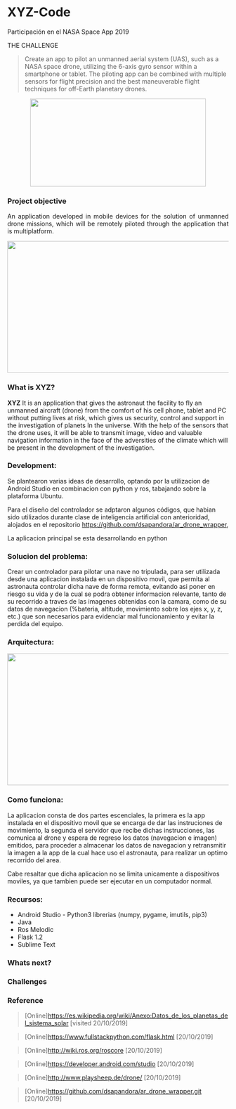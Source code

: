 # XYZ-Code
Participación en el NASA Space App 2019

THE CHALLENGE

> Create an app to pilot an unmanned aerial system (UAS), such as a NASA space drone, utilizing the 6-axis gyro sensor within a smartphone or tablet. The piloting app can be combined with multiple sensors for flight precision and the best maneuverable flight techniques for off-Earth planetary drones.

<p align="center">
  <img width="400" height="200" src="https://github.com/Nanita46/XYZ-Code/blob/master/xyz-icon-20.jpg">
</p>


### Project objective 

<p style="text-align: justify;">An application developed in mobile devices for the solution of unmanned drone missions, which will be remotely piloted through the application that is multiplatform.</p>

<p align="center">
  <img width="560" height="300" src="https://www.nasa.gov/sites/default/files/thumbnails/image/nasa-logo-web-rgb.png">
</p>

### What is XYZ?
**XYZ** It is an application that gives the astronaut the facility to fly an unmanned aircraft (drone) from the comfort of his cell phone, tablet and PC without putting lives at risk, which gives us security, control and support in the investigation of planets In the universe. With the help of the sensors that the drone uses, it will be able to transmit image, video and valuable navigation information in the face of the adversities of the climate which will be present in the development of the investigation.

### Development:

Se plantearon varias ideas de desarrollo, optando por la utilizacion de Android Studio en combinacion con python y ros, tabajando sobre la plataforma Ubuntu.

Para el diseño del controlador se adptaron algunos códigos, que habian sido utilizados durante clase de inteligencia artificial con anterioridad, alojados en el repositorio https://github.com/dsapandora/ar_drone_wrapper, 

La aplicacion principal se esta desarrollando en python

### Solucion del problema:

Crear un controlador para pilotar una nave no tripulada, para ser utilizada desde una aplicacion instalada en un dispositivo movil, que permita al astronauta controlar dicha nave de forma remota, evitando asi poner en riesgo su vida y de la cual se podra obtener informacion relevante, tanto de su recorrido a traves de las imagenes obtenidas con la camara, como de su datos de navegacion (%bateria, altitude, movimiento sobre los ejes x, y, z, etc.) que son necesarios para evidenciar mal funcionamiento y evitar la perdida del equipo.

### Arquitectura:

<p align="center">
  <img width="660" height="300" src="https://github.com/Nanita46/XYZ-Code/blob/master/diagrama_arquitectura.jpg">
</p>

### Como funciona:

La aplicacion consta de dos partes escenciales, la primera es la app instalada en el dispositivo movil que se encarga de dar las instruciones de movimiento, la segunda el servidor que recibe dichas instrucciones, las comunica al drone y espera de regreso los datos (navegacion e imagen) emitidos, para proceder a almacenar los datos de navegacion y retransmitir la imagen a la app de la cual hace uso el astronauta, para realizar un optimo recorrido del area.

Cabe resaltar que dicha aplicacion no se limita unicamente a dispositivos moviles, ya que tambien puede ser ejecutar en un computador normal.


### Recursos:

- Android Studio                                                                                                                          - Python3 librerias (numpy, pygame, imutils, pip3)
- Java
- Ros Melodic
- Flask 1.2
- Sublime Text

### Whats next?

### Challenges

### Reference
> [Online]https://es.wikipedia.org/wiki/Anexo:Datos_de_los_planetas_del_sistema_solar [visited 20/10/2019]

> [Online]https://www.fullstackpython.com/flask.html [20/10/2019]

> [Online]http://wiki.ros.org/roscore [20/10/2019]

> [Online]https://developer.android.com/studio [20/10/2019]

> [Online]http://www.playsheep.de/drone/ [20/10/2019]

> [Online]https://github.com/dsapandora/ar_drone_wrapper.git [20/10/2019]

